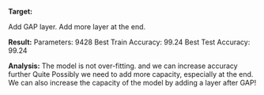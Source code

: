 
**Target:**

Add GAP layer. Add more layer at the end. 

**Result:**
Parameters: 9428
Best Train Accuracy: 99.24
Best Test Accuracy: 99.24

**Analysis:**
The model is not over-fitting. and we can increase accuracy further 
Quite Possibly we need to add more capacity, especially at the end. 
We can also increase the capacity of the model by adding a layer after GAP!
